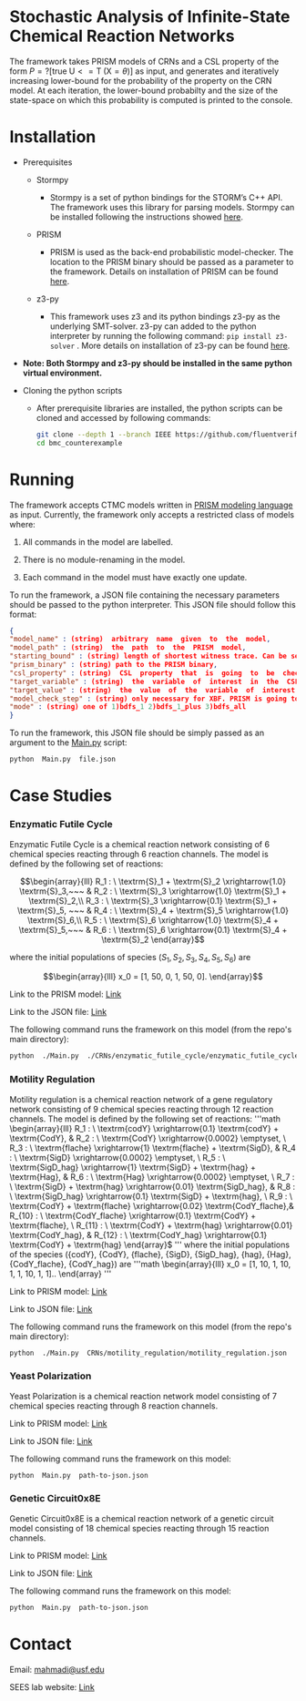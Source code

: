 
# Stochastic Analysis of Infinite-State Chemical Reaction Networks

The framework takes PRISM models of CRNs and a CSL property of the form $P=? [\textrm{true} \; \textrm{U}<=\textrm{T} \;  (\textrm{X}=\theta)]$ as input, and generates and iteratively increasing lower-bound for the probability of the property on the CRN model.
At each iteration, the lower-bound probabilty and the size of the state-space on which this probability is computed is printed to the console.

# Installation

- Prerequisites

	- Stormpy

		- Stormpy is a set of python bindings for the STORM’s C++ API. The framework uses this library for parsing models. Stormpy can be installed following the instructions showed [here](https://moves-rwth.github.io/stormpy/installation.html#installation-steps).

	- PRISM

		- PRISM is used as the back-end probabilistic model-checker. The location to the PRISM binary should be passed as a parameter to the framework. Details on installation of PRISM can be found [here](https://www.prismmodelchecker.org/manual/InstallingPRISM/Instructions).

	- z3-py

		- This framework uses z3 and its python bindings z3-py as the underlying SMT-solver. z3-py can added to the python interpreter by running the following command: `pip install z3-solver` . More details on installation of z3-py can be found [here](https://github.com/Z3Prover/z3?tab=readme-ov-file#z3-bindings).

- **Note: Both Stormpy and z3-py should be installed in the same python virtual environment.**

- Cloning the python scripts
	
	- After prerequisite libraries are installed, the python scripts can be cloned and accessed by following commands:
		 ```bash
		git clone --depth 1 --branch IEEE https://github.com/fluentverification/bmc_counterexample.git
		cd bmc_counterexample
		```


# Running

The framework accepts CTMC models written in [PRISM modeling language](https://www.prismmodelchecker.org/manual/ThePRISMLanguage/Introduction) as input. Currently, the framework only accepts a restricted class of models where:

1. All commands in the model are labelled.

2. There is no module-renaming in the model.

3. Each command in the model must have exactly one update.

To run the framework, a JSON file containing the necessary parameters should be passed to the python interpreter. This JSON file should follow this format:

```json
{
"model_name" : (string)  arbitrary  name  given  to  the  model,
"model_path" : (string)  the  path  to  the  PRISM  model,
"starting_bound" : (string) length of shortest witness trace. Can be set to 1 if not known,
"prism_binary" : (string) path to the PRISM binary,
"csl_property" : (string)  CSL  property  that  is  going  to  be  checked,
"target_variable" : (string)  the  variable  of  interest  in  the  CSL  property,
"target_value" : (string)  the  value  of  the  variable  of  interest  in  the  CSL  property,
"model_check_step" : (string) only necessary for XBF. PRISM is going to be called after the size of state space has increased by at least this value,
"mode" : (string) one of 1)bdfs_1 2)bdfs_1_plus 3)bdfs_all
}
```

To run the framework, this JSON file should be simply passed as an argument to the [Main.py](http://Main.py) script:

```bash
python  Main.py  file.json
```  

# Case Studies  

### Enzymatic Futile Cycle

Enzymatic Futile Cycle is a chemical reaction network consisting of 6 chemical species reacting through 6 reaction channels. The model is defined by the following set of reactions:

```math
\begin{array}{lll}
    R_1 : \ \textrm{S}_1 + \textrm{S}_2 \xrightarrow{1.0} \textrm{S}_3,~~~ &
    R_2 : \ \textrm{S}_3 \xrightarrow{1.0} \textrm{S}_1 + \textrm{S}_2,\\
    R_3 : \ \textrm{S}_3 \xrightarrow{0.1} \textrm{S}_1 + \textrm{S}_5, ~~~ &
    R_4 : \ \textrm{S}_4 + \textrm{S}_5 \xrightarrow{1.0} \textrm{S}_6,\\
    R_5 : \ \textrm{S}_6 \xrightarrow{1.0} \textrm{S}_4 + \textrm{S}_5,~~~ &
    R_6 : \ \textrm{S}_6 \xrightarrow{0.1} \textrm{S}_4 + \textrm{S}_2
\end{array}
```
where the initial populations of species $(S_1, S_2, S_3, S_4, S_5, S_6)$ are 
```math
\begin{array}{lll}
    x_0 = [1, 50, 0, 1, 50, 0].
\end{array}
```


Link to the PRISM model: [Link](https://github.com/fluentverification/bmc_counterexample/blob/IEEE/CRNs/enzymatic_futile_cycle/enzym_unb.sm)

Link to the JSON file: [Link](https://github.com/fluentverification/bmc_counterexample/blob/IEEE/CRNs/enzymatic_futile_cycle/enzymatic_futile_cycle.json)

The following command runs the framework on this model (from the repo's main directory):

```bash
python  ./Main.py  ./CRNs/enzymatic_futile_cycle/enzymatic_futile_cycle.json
```

### Motility Regulation

Motility regulation is a chemical reaction network of a gene regulatory network consisting of 9 chemical species reacting through 12 reaction channels. The model is defined by the following set of reactions:
'''math
\begin{array}{lll}
    R_1 : \ \textrm{codY} \xrightarrow{0.1} \textrm{codY} + \textrm{CodY}, &
    R_2 : \ \textrm{CodY} \xrightarrow{0.0002} \emptyset, \\
    R_3 : \ \textrm{flache} \xrightarrow{1} \textrm{flache} + \textrm{SigD}, &
    R_4 : \ \textrm{SigD} \xrightarrow{0.0002} \emptyset, \\
    R_5 : \ \textrm{SigD\_hag} \xrightarrow{1} \textrm{SigD} + \textrm{hag} + \textrm{Hag}, &
    R_6 : \ \textrm{Hag} \xrightarrow{0.0002} \emptyset, \\
    R_7 : \ \textrm{SigD} + \textrm{hag} \xrightarrow{0.01} \textrm{SigD\_hag}, &
    R_8 : \ \textrm{SigD\_hag} \xrightarrow{0.1} \textrm{SigD} + \textrm{hag}, \\
    R_9 : \ \textrm{CodY} + \textrm{flache} \xrightarrow{0.02} \textrm{CodY\_flache},&
    R_{10} : \ \textrm{CodY\_flache} \xrightarrow{0.1} \textrm{CodY} + \textrm{flache}, \\
    R_{11} : \ \textrm{CodY} + \textrm{hag} \xrightarrow{0.01} \textrm{CodY\_hag}, &
    R_{12} : \ \textrm{CodY\_hag} \xrightarrow{0.1} \textrm{CodY} + \textrm{hag} 
\end{array}$
'''
where the initial populations of the species 
({codY}, {CodY}, {flache}, {SigD}, {SigD\_hag}, {hag}, {Hag}, {CodY\_flache}, {CodY\_hag})
are 
'''math
\begin{array}{lll}
    x_0 = [1, 10, 1, 10, 1, 1, 10, 1, 1]..
\end{array}
'''

Link to PRISM model: [Link](https://github.com/fluentverification/bmc_counterexample/blob/IEEE/CRNs/motility_regulation/motility_unb.sm)

Link to JSON file: [Link](https://github.com/fluentverification/bmc_counterexample/blob/IEEE/CRNs/motility_regulation/motility_regulation.json) 

The following command runs the framework on this model (from the repo's main directory):

```bash
python  ./Main.py  CRNs/motility_regulation/motility_regulation.json
```

### Yeast Polarization

Yeast Polarization is a chemical reaction network model consisting of 7 chemical species reacting through 8 reaction channels.

Link to PRISM model: [Link](https://github.com/fluentverification/bmc_counterexample/blob/qest2024/CRNs/yeast_polarization/yeast_unb.sm) 

Link to JSON file: [Link](https://github.com/fluentverification/bmc_counterexample/blob/qest2024/CRNs/yeast_polarization/yeast_polarization.json)

The following command runs the framework on this model:

```bash
python  Main.py  path-to-json.json
```

### Genetic Circuit0x8E  

Genetic Circuit0x8E is a chemical reaction network of a genetic circuit model consisting of 18 chemical species reacting through 15 reaction channels.

Link to PRISM model: [Link](https://github.com/fluentverification/bmc_counterexample/blob/qest2024/CRNs/circuit0x8E/Circuit0x8E_100to111_unb.sm)

Link to JSON file: [Link](https://github.com/fluentverification/bmc_counterexample/blob/qest2024/CRNs/circuit0x8E/circuit0x8E.json)

The following command runs the framework on this model:

```bash
python  Main.py  path-to-json.json
```

# Contact

Email: mahmadi@usf.edu

SEES lab website: [Link](https://sees-usf.github.io/)